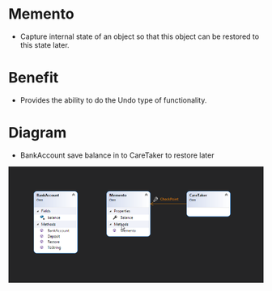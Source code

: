 # Memento
- Capture internal state of an object so that this object can be restored to this state later.

# Benefit
- Provides the ability to do the Undo type of functionality.
 
# Diagram
- BankAccount save balance in to CareTaker to restore later
 
![MementoDesignPattern](https://github.com/nghianguyendev/design-pattern/blob/master/Memento/Memento.png?raw=true)
